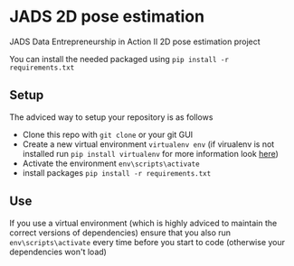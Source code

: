 # JADS 2D pose estimation
JADS Data Entrepreneurship in Action II 2D pose estimation project

You can install the needed packaged using `pip install -r requirements.txt`

## Setup
The adviced way to setup your repository is as follows

- Clone this repo with `git clone` or your git GUI
- Create a new virtual environment `virtualenv env` (if virualenv is not installed run `pip install virtualenv` for more information look [here](http://docs.python-guide.org/en/latest/dev/virtualenvs/#lower-level-virtualenv))
- Activate the environment `env\scripts\activate`
- install packages `pip install -r requirements.txt`

## Use
If you use a virtual environment (which is highly adviced to maintain the correct versions of dependencies) ensure that you also run `env\scripts\activate` every time before you start to code (otherwise your dependencies won't load)
